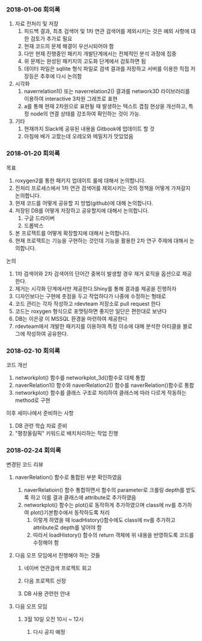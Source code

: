 ### 2018-01-06 회의록

1. 자료 전처리 및 저장
   1. 피드백 결과, 최초 검색어 및 1차 연관 검색어를 제외시키는 것은 예외 사항에 대한 검토가 추가로 필요
   2. 현재 코드의 문제 해결이 우선시되어야 함
   3. 다만 현재 진행중인 패키지 개발단계에서는 전체적인 분석 과정에 집중
   4. 위 문제는 완성된 패키지의 고도화 단계에서 검토하면 됨
   5. 데이터 파일은 sqllite 형식 파일로 검색 결과를 저장하고 서버를 이용한 직접 저장등은 추후에 다시 논의함
2. 시각화
   1. naverrelation1\(\) 또는 naverrelation2\(\) 결과를 network3D 라이브러리를 이용하여 interactive 3차원 그래프로 표현
   2. a를 통해 현재 2차원으로 표현될 때 발생하는 텍스트 겹침 현상을 개선하고, 특정 node의 연결 상태를 강조하여 확인하는 것이 가능.
3. 기타
   1. 현재까지 Slack에 공유된 내용을 Gitbook에 업데이트 할 것
   2. 아침에 배가 고팠는데 오레오와 메밀치가 맛있었음

### 2018-01-20 회의록

목표

1. roxygen2를 통한 패키지 업데이트 룰에 대해서 논의합니다.
2. 전처리 프로세스에서 1차 연관 검색어를 제외시키는 것의 정책을 어떻게 가져갈지 논의합니다.
3. 현재 코드를 어떻게 공유할 지 방법\(github\)에 대해 논의합니다.
4. 저장된 DB를 어떻게 저장하고 공유할지에 대해서 논의합니다.
   1. 구글 드라이버
   2. 드롭박스
5. 본 프로젝트를 어떻게 확장할지에 대해서 논의합니다.
6. 현재 프로젝트는 기능을 구현하는 것인데 기능을 활용한 2차 연구 주제에 대해서 논의합니다.

논의

1. 1차 검색어와 2차 검색어의 단어간 중복이 발생할 경우 제거 로직을 옵션으로 제공한다.
2. 제거는 시각화 단계에서만 제공한다.Shiny를 통해 결과를 제공을 진행하자
3. 디자인보다는 구현에 촛점을 두고 작업하다가 나중에 수정하는 형태로
4. 코드 관리는 각자 작성하고 rdevteam 저장소로 pull request 한다
5. 코드는 roxygen 형식으로 포맷팅하면 좋지만 일단은 편한대로 보낸다
6. DB는 이은광 이 MSSQL 환경을 마련하여 제공한다
7. rdevteam에서 개발한 패키지를 이용하여 특정 이슈에 대해 분석한 아티클을 블로그에 작성하여 공유한다.

### 2018-02-10 회의록

코드 개선

1. networkplot\(\) 함수를 networkplot\_3d\(\)함수로 대체 통합
2. naverRelation1\(\) 함수와 naverRelation2\(\) 함수를 naverRelation\(\)함수로 통합
3. networkplot\(\) 함수를 클래스 구조로 처리하여 클래스에 따라 다르게 작동하는 method로 구현

이후 세미나에서 준비하는 사항

1. DB 관련 학습 자료 준비
2. "평창올림픽" 키워드로 배치처리하는 작업 진행

### 2018-02-24 회의록

변경된 코드 리뷰

1. naverRelation\(\) 함수로 통합된 부분 확인하였음
   1. naverRelatioin\(\) 함수 통합하면서 함수의 parameter로 크롤링 depth를 받도록 하고 이를 결과 클래스에 attribute로 추가하였음
   2. networkplot\(\) 함수는 plot\(\)로 동작하게 추가하였으며 class에 nv를 추가하여 plot\(\)기본함수에서 동작하도록 처리
      1. 이렇게 하였을 때 loadHistory\(\)함수에도 class에 nv를 추가하고 attribute로 depth를 넣어야 함
      2. 따라서 loadHistory\(\) 함수의 return 객체에 위 내용을 반영하도록 코드를 수정해야 함
2. 다음 오프 모임에서 진행해야 하는 것들

   1. 네이버 연관검색 프로젝트 회고

   2. 다음 프로젝트 선정

   3. DB 사용 관련한 안내

3. 다음 오프 모임

   1. 3월 10일 오전 10시 ~ 12시

      1. 다시 공지 예정



